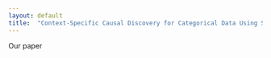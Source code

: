 ```yaml
---
layout: default
title:  "Context-Specific Causal Discovery for Categorical Data Using Staged Trees @ AISTATS2023"
---
```



Our paper 

